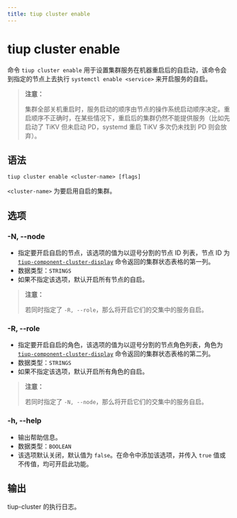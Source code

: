 ```yaml
---
title: tiup cluster enable
---
```


# tiup cluster enable

命令 `tiup cluster enable` 用于设置集群服务在机器重启后的自启动，该命令会到指定的节点上去执行 `systemctl enable <service>` 来开启服务的自启。

> **注意：**
>
> 集群全部关机重启时，服务启动的顺序由节点的操作系统启动顺序决定。重启顺序不正确时，在某些情况下，重启后的集群仍然不能提供服务（比如先启动了 TiKV 但未启动 PD，systemd 重启 TiKV 多次仍未找到 PD 则会放弃）。

## 语法

```shell
tiup cluster enable <cluster-name> [flags]
```

`<cluster-name>` 为要启用自启的集群。

## 选项

### -N, --node

- 指定要开启自启的节点，该选项的值为以逗号分割的节点 ID 列表，节点 ID 为 [`tiup-component-cluster-display`](/tiup/tiup-component-cluster-display.md) 命令返回的集群状态表格的第一列。
- 数据类型：`STRINGS`
- 如果不指定该选项，默认开启所有节点的自启。

> **注意：**
>
> 若同时指定了 `-R, --role`，那么将开启它们的交集中的服务自启。

### -R, --role

- 指定要开启自启的角色，该选项的值为以逗号分割的节点角色列表，角色为 [`tiup-component-cluster-display`](/tiup/tiup-component-cluster-display.md) 命令返回的集群状态表格的第二列。
- 数据类型：`STRINGS`
- 如果不指定该选项，默认开启所有角色的自启。

> **注意：**
>
> 若同时指定了 `-N, --node`，那么将开启它们的交集中的服务自启。

### -h, --help

- 输出帮助信息。
- 数据类型：`BOOLEAN`
- 该选项默认关闭，默认值为 `false`。在命令中添加该选项，并传入 `true` 值或不传值，均可开启此功能。

## 输出

tiup-cluster 的执行日志。
